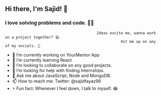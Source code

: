 ## Hi there, I'm Sajid! 👋
### I love solving problems and code. 👨‍💻 
                                              Ideas excite me, wanna work on a project together? 😄
                                                         Hit me up on any of my socials. 🙂


- 🔭 I’m currently working on YourMentor App
- 🌱 I’m currently learning React
- 👯 I’m looking to collaborate on any good projects.
- 🤔 I’m looking for help with finding Internships.
- 💬 Ask me about JavaScript, Node and MongoDB.
- 📫 How to reach me: Twitter: @sajidfayaz99
- ⚡ Fun fact: Whenever I feel down, I talk to myself. 😂
